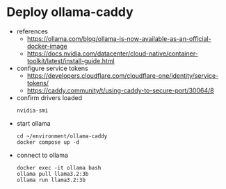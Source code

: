# Deploy ollama-caddy

- references
  - https://ollama.com/blog/ollama-is-now-available-as-an-official-docker-image
  - https://docs.nvidia.com/datacenter/cloud-native/container-toolkit/latest/install-guide.html
- configure service tokens
  - https://developers.cloudflare.com/cloudflare-one/identity/service-tokens/
  - https://caddy.community/t/using-caddy-to-secure-port/30064/8
- confirm drivers loaded
  ```
  nvidia-smi
  ```
- start ollama
  ```
  cd ~/environment/ollama-caddy
  docker compose up -d
  ```
- connect to ollama
  ```
  docker exec -it ollama bash
  ollama pull llama3.2:3b
  ollama run llama3.2:3b
  ```
  